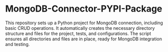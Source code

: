 # MongoDB-Connector-PYPI-Package
This repository sets up a Python project for MongoDB connection, including basic CRUD operations. It automatically creates the necessary directory structure and files for the project, tests, and configurations. The script ensures all directories and files are in place, ready for MongoDB integration and testing.
